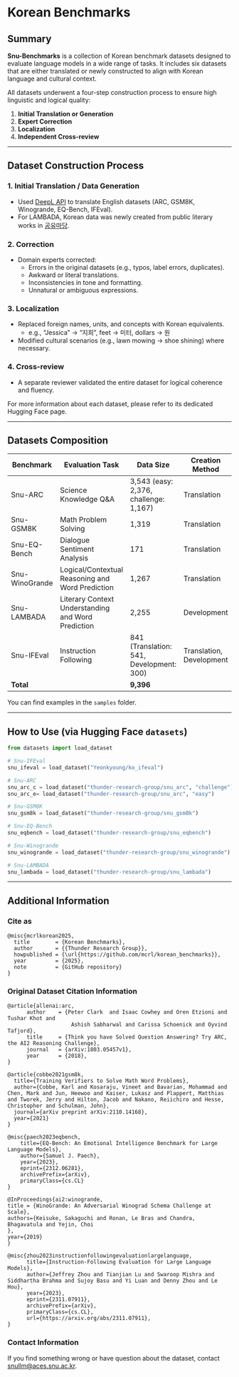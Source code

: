 # Korean Benchmarks

## Summary
**Snu-Benchmarks** is a collection of Korean benchmark datasets designed to evaluate language models in a wide range of tasks. 
It includes six datasets that are either translated or newly constructed to align with Korean language and cultural context.

All datasets underwent a four-step construction process to ensure high linguistic and logical quality:  
1. **Initial Translation or Generation**  
2. **Expert Correction**  
3. **Localization**  
4. **Independent Cross-review**

--- 

## Dataset Construction Process

### 1. Initial Translation / Data Generation
- Used [DeepL API](https://www.deepl.com/ko/products/api) to translate English datasets (ARC, GSM8K, Winogrande, EQ-Bench, IFEval).
- For LAMBADA, Korean data was newly created from public literary works in [공유마당](https://gongu.copyright.or.kr/gongu/main/main.do).

### 2. Correction
- Domain experts corrected:
  - Errors in the original datasets (e.g., typos, label errors, duplicates).
  - Awkward or literal translations.
  - Inconsistencies in tone and formatting.
  - Unnatural or ambiguous expressions.

### 3. Localization
- Replaced foreign names, units, and concepts with Korean equivalents.
  - e.g., “Jessica” → “지희”, feet → 미터, dollars → 원
- Modified cultural scenarios (e.g., lawn mowing → shoe shining) where necessary.

### 4. Cross-review
- A separate reviewer validated the entire dataset for logical coherence and fluency.

For more information about each dataset, please refer to its dedicated Hugging Face page.

---

## Datasets Composition

| Benchmark         | Evaluation Task                                  | Data Size                                       | Creation Method       | Columns                                           | Available at                                                                 |
|-------------------|---------------------------------------------------|--------------------------------------------------|------------------------|---------------------------------------------------|------------------------------------------------------------------------------|
| Snu-ARC        | Science Knowledge Q&A                            | 3,543 (easy: 2,376, challenge: 1,167)            | Translation            | `id`, `question`, `choices`, `answerKey`          | [link](https://huggingface.co/datasets/thunder-research-group/snu_arc)                   |
| Snu-GSM8K      | Math Problem Solving                              | 1,319                                            | Translation            | `question`, `answer`                              | [link](https://huggingface.co/datasets/thunder-research-group/snu_gsm8k)                 |
| Snu-EQ-Bench   | Dialogue Sentiment Analysis                       | 171                                              | Translation            | `prompt`, `reference_answer`, `reference_answer_fullscale` | [link](https://huggingface.co/datasets/thunder-research-group/snu_eqbench)              |
| Snu-WinoGrande | Logical/Contextual Reasoning and Word Prediction | 1,267                                            | Translation            | `sentence`, `option1`, `option2`, `answer`        | [link](https://huggingface.co/datasets/thunder-research-group/snu_winogrande)           |
| Snu-LAMBADA    | Literary Context Understanding and Word Prediction| 2,255                                            | Development            | `index`, `text`, `answer`, `candidate`            | [link](https://huggingface.co/datasets/thunder-research-group/snu_lambada)             |
| Snu-IFEval     | Instruction Following                             | 841 (Translation: 541, Development: 300)         | Translation, Development | `key`, `prompt`, `instruction_id_list`, `kwargs` | [link](https://huggingface.co/datasets/thunder-research-group/snu_ifeval)               |
| **Total**         |                                                   | **9,396**                                        |                        |                                                   |                                                                              |

You can find examples in the `samples` folder.

---

## How to Use (via Hugging Face `datasets`)

```python
from datasets import load_dataset

# Snu-IFEval
snu_ifeval = load_dataset("Yeonkyoung/ko_ifeval")

# Snu-ARC
snu_arc_c = load_dataset("thunder-research-group/snu_arc", "challenge")
snu_arc_e= load_dataset("thunder-research-group/snu_arc", "easy")

# Snu-GSM8K
snu_gsm8k = load_dataset("thunder-research-group/snu_gsm8k")

# Snu-EQ-Bench
snu_eqbench = load_dataset("thunder-research-group/snu_eqbench")

# Snu-Winogrande
snu_winogrande = load_dataset("thunder-research-group/snu_winogrande")

# Snu-LAMBADA
snu_lambada = load_dataset("thunder-research-group/snu_lambada")
```

---

## Additional Information

### Cite as
```
@misc{mcrlkorean2025,
  title        = {Korean Benchmarks},
  author       = {{Thunder Research Group}},
  howpublished = {\url{https://github.com/mcrl/korean_benchmarks}},
  year         = {2025},
  note         = {GitHub repository}
}
```


### Original Dataset Citation Information
```
@article{allenai:arc,
      author    = {Peter Clark  and Isaac Cowhey and Oren Etzioni and Tushar Khot and
                    Ashish Sabharwal and Carissa Schoenick and Oyvind Tafjord},
      title     = {Think you have Solved Question Answering? Try ARC, the AI2 Reasoning Challenge},
      journal   = {arXiv:1803.05457v1},
      year      = {2018},
}
```
```
@article{cobbe2021gsm8k,
  title={Training Verifiers to Solve Math Word Problems},
  author={Cobbe, Karl and Kosaraju, Vineet and Bavarian, Mohammad and Chen, Mark and Jun, Heewoo and Kaiser, Lukasz and Plappert, Matthias and Tworek, Jerry and Hilton, Jacob and Nakano, Reiichiro and Hesse, Christopher and Schulman, John},
  journal={arXiv preprint arXiv:2110.14168},
  year={2021}
}
```
```
@misc{paech2023eqbench,
    title={EQ-Bench: An Emotional Intelligence Benchmark for Large Language Models},
    author={Samuel J. Paech},
    year={2023},
    eprint={2312.06281},
    archivePrefix={arXiv},
    primaryClass={cs.CL}
}
```
```
@InProceedings{ai2:winogrande,
title = {WinoGrande: An Adversarial Winograd Schema Challenge at Scale},
authors={Keisuke, Sakaguchi and Ronan, Le Bras and Chandra, Bhagavatula and Yejin, Choi
},
year={2019}
}
```
```
@misc{zhou2023instructionfollowingevaluationlargelanguage,
      title={Instruction-Following Evaluation for Large Language Models}, 
      author={Jeffrey Zhou and Tianjian Lu and Swaroop Mishra and Siddhartha Brahma and Sujoy Basu and Yi Luan and Denny Zhou and Le Hou},
      year={2023},
      eprint={2311.07911},
      archivePrefix={arXiv},
      primaryClass={cs.CL},
      url={https://arxiv.org/abs/2311.07911}, 
}
```

### Contact Information
If you find something wrong or have question about the dataset, contact snullm@aces.snu.ac.kr.
